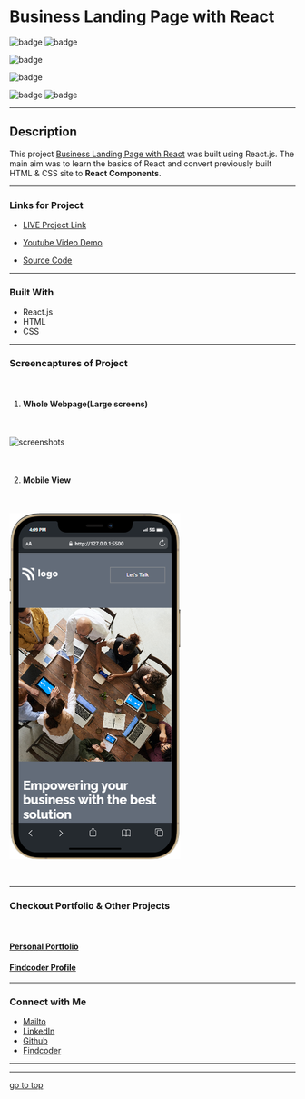 # Business Landing Page with React

![badge](https://img.shields.io/badge/REACT%20-App-green)
![badge](https://img.shields.io/badge/Business%20-Landing%20Page-orange)

![badge](https://img.shields.io/badge/Fully%20Responsive-Webpage-yellow)

![badge](https://img.shields.io/badge/components-jsx-lightgreen)

![badge](https://img.shields.io/badge/responsive--desgin%20-with%20@media--queries-lightblue)
![badge](https://img.shields.io/badge/Shubham%20Singh%20-grey)

***
## Description

This project [Business Landing Page with React](https://business-react.netlify.app/) was built using React.js. The main aim was to learn the basics of React and convert previously built HTML & CSS site to **React Components**.

***

### Links for Project

* [LIVE Project Link](https://business-react.netlify.app/)

* [Youtube Video Demo](https://youtu.be/Nto_1rFGHGc)

* [Source Code](#business-landing-page-with-react)

***
### Built With 

* React.js
* HTML
* CSS

***

### Screencaptures of Project

<br>

  1. #### Whole Webpage(Large screens)

  <br>

  ![screenshots](./src/images/screenshot.png)

  <br>

  2. #### Mobile View

<br>

![screenshot](./src/images/mobileview.png)

<br>

***

### Checkout Portfolio & Other Projects
<br>

#### [Personal Portfolio](https://shubhambhoj.in/)


#### [Findcoder Profile](https://www.findcoder.io/u/shubham_singh)
***

### Connect with Me
* [Mailto](mailto:shubhambhoj3@gmail.com)
* [LinkedIn](https://www.linkedin.com/in/shubham-singh-b122b7171/)
* [Github](https://github.com/ShubhamSingh03)
* [Findcoder](https://www.findcoder.io/u/shubham_singh)
***
***
[go to top](#business-landing-page-with-react)